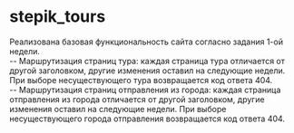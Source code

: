 # stepik_tours

Реализована базовая функциональность сайта согласно задания 1-ой недели.  
-- Маршрутизация страниц тура: каждая страница тура отличается от другой заголовком, другие изменения оставил на следующие недели. При выборе несуществующего тура возвращается код ответа 404.  
-- Маршрутизация страниц отправления из города: каждая страница отправления из города отличается от другой заголовком, другие изменения оставил на следующие недели. При выборе несуществующего города отправления возвращается код ответа 404.  